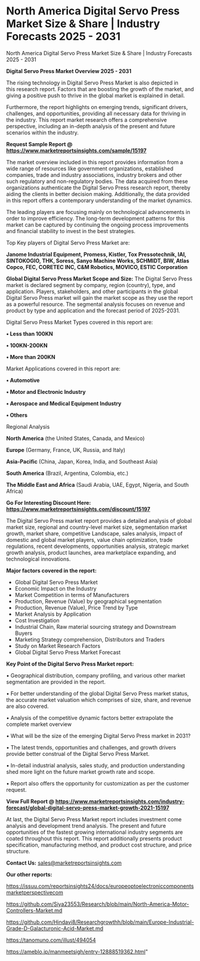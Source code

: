 # North America Digital Servo Press Market Size & Share | Industry Forecasts 2025 - 2031
North America Digital Servo Press Market Size & Share | Industry Forecasts 2025 - 2031

<Strong> Digital Servo Press Market Overview 2025 - 2031</strong>

The rising technology in Digital Servo Press Market is also depicted in this research report. Factors that are boosting the growth of the market, and giving a positive push to thrive in the global market is explained in detail.

Furthermore, the report highlights on emerging trends, significant drivers, challenges, and opportunities, providing all necessary data for thriving in the industry. This report market research offers a comprehensive perspective, including an in-depth analysis of the present and future scenarios within the industry.

<strong>Request Sample Report @ <a href=https://www.marketreportsinsights.com/sample/15197>https://www.marketreportsinsights.com/sample/15197</a></strong>

The market overview included in this report provides information from a wide range of resources like government organizations, established companies, trade and industry associations, industry brokers and other such regulatory and non-regulatory bodies. The data acquired from these organizations authenticate the Digital Servo Press research report, thereby aiding the clients in better decision making. Additionally, the data provided in this report offers a contemporary understanding of the market dynamics.

The leading players are focusing mainly on technological advancements in order to improve efficiency. The long-term development patterns for this market can be captured by continuing the ongoing process improvements and financial stability to invest in the best strategies.

Top Key players of Digital Servo Press Market are:

<strong>Janome Industrial Equipment, Promess, Kistler, Tox Pressotechnik, IAI, SINTOKOGIO, THK, Soress, Sanyo Machine Works, SCHMIDT, BIW, Atlas Copco, FEC, CORETEC INC, C&M Robotics, MOVICO, ESTIC Corporation</strong>

<strong><b>Global Digital Servo Press Market Scope and Size:</b></strong>
The Digital Servo Press market is declared segment by company, region (country), type, and application. Players, stakeholders, and other participants in the global Digital Servo Press market will gain the market scope as they use the report as a powerful resource. The segmental analysis focuses on revenue and product by type and application and the forecast period of 2025-2031.

Digital Servo Press Market Types covered in this report are:

<strong>• Less than 100KN

• 100KN-200KN

• More than 200KN</strong>

Market Applications covered in this report are:

<strong>• Automotive

• Motor and Electronic Industry

• Aerospace and Medical Equipment Industry

• Others</strong> 

Regional Analysis

<strong>North America</strong> (the United States, Canada, and Mexico)

<strong>Europe</strong> (Germany, France, UK, Russia, and Italy)

<strong>Asia-Pacific</strong> (China, Japan, Korea, India, and Southeast Asia)

<strong>South America</strong> (Brazil, Argentina, Colombia, etc.)

<strong>The Middle East and Africa</strong> (Saudi Arabia, UAE, Egypt, Nigeria, and South Africa)

<strong>Go For Interesting Discount Here: <a href=https://www.marketreportsinsights.com/discount/15197>https://www.marketreportsinsights.com/discount/15197</a></strong>

The Digital Servo Press market report provides a detailed analysis of global market size, regional and country-level market size, segmentation market growth, market share, competitive Landscape, sales analysis, impact of domestic and global market players, value chain optimization, trade regulations, recent developments, opportunities analysis, strategic market growth analysis, product launches, area marketplace expanding, and technological innovations.

<strong><b>Major factors covered in the report:</b></strong>
<ul>
  <li>Global Digital Servo Press Market </li>
  <li>Economic Impact on the Industry</li>
  <li>Market Competition in terms of Manufacturers</li>
  <li>Production, Revenue (Value) by geographical segmentation</li>
  <li>Production, Revenue (Value), Price Trend by Type</li>
  <li>Market Analysis by Application</li>
  <li>Cost Investigation</li>
  <li>Industrial Chain, Raw material sourcing strategy and Downstream Buyers</li>
  <li>Marketing Strategy comprehension, Distributors and Traders</li>
  <li>Study on Market Research Factors</li>
  <li>Global Digital Servo Press Market Forecast</li>
</ul>

<strong><b>Key Point of the Digital Servo Press Market report:</b></strong>

• Geographical distribution, company profiling, and various other market segmentation are provided in the report.

• For better understanding of the global Digital Servo Press market status, the accurate market valuation which comprises of size, share, and revenue are also covered.

• Analysis of the competitive dynamic factors better extrapolate the complete market overview

• What will be the size of the emerging Digital Servo Press market in 2031?

• The latest trends, opportunities and challenges, and growth drivers provide better construal of the Digital Servo Press Market.

• In-detail industrial analysis, sales study, and production understanding shed more light on the future market growth rate and scope.

• Report also offers the opportunity for customization as per the customer request.

<strong><b>View Full Report @ <a href=https://www.marketreportsinsights.com/industry-forecast/global-digital-servo-press-market-growth-2021-15197>https://www.marketreportsinsights.com/industry-forecast/global-digital-servo-press-market-growth-2021-15197</a></b></strong>


At last, the Digital Servo Press Market report includes investment come analysis and development trend analysis. The present and future opportunities of the fastest growing international industry segments are coated throughout this report. This report additionally presents product specification, manufacturing method, and product cost structure, and price structure.

<strong>Contact Us:</strong>
sales@marketreportsinsights.com

<strong>Our other reports:</strong>

<a href=https://issuu.com/reportsinsights24/docs/europeoptoelectroniccomponentsmarketperspectivecom>https://issuu.com/reportsinsights24/docs/europeoptoelectroniccomponentsmarketperspectivecom</a>

<a href=https://github.com/Siya23553/Research/blob/main/North-America-Motor-Controllers-Market.md>https://github.com/Siya23553/Research/blob/main/North-America-Motor-Controllers-Market.md</a>

<a href=https://github.com/Hindavi8/Researchgrowthh/blob/main/Europe-Industrial-Grade-D-Galacturonic-Acid-Market.md>https://github.com/Hindavi8/Researchgrowthh/blob/main/Europe-Industrial-Grade-D-Galacturonic-Acid-Market.md</a>

<a href=https://tanomuno.com/illust/494054>https://tanomuno.com/illust/494054</a>

<a href=https://ameblo.jp/manmeetsigh/entry-12888519362.html>https://ameblo.jp/manmeetsigh/entry-12888519362.html</a>"
